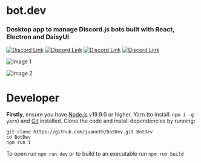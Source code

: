 # bot.dev
### Desktop app to manage Discord.js bots built with React, Electron and DaisyUI

[![Discord Link](https://img.shields.io/badge/-Server-5865F2?logo=discord&logoColor=white&style=for-the-badge)](https://discord.gg/yNwHH38tmm)
[![Discord Link](https://img.shields.io/github/license/juaneth/BotDev?color=%23FFF&style=for-the-badge)](https://github.com/juaneth/BotDev)
[![Discord Link](https://img.shields.io/github/commit-activity/m/juaneth/BotDev?color=%23FFF&logo=github&style=for-the-badge)](https://github.com/juaneth/BotDev)
[![Discord Link](https://img.shields.io/github/v/release/juaneth/BotDev?color=%23FFF&label=Latest%20Release&logo=github&style=for-the-badge)](https://github.com/juaneth/BotDev)

![Image 1](https://media.discordapp.net/attachments/1096576816854085783/1096588525350174720/image.png)

![Image 2](https://media.discordapp.net/attachments/1096576816854085783/1096588566185918534/image.png)


# Developer
<b>Firstly</b>, ensure you have [Node.js](https://nodejs.org/en) v19.9.0 or higher, Yarn (to install: `npm i -g yarn`) and [Git](https://git-scm.com/) installed. Clone the code and install dependencies by running: 
```
git clone https://github.com/juaneth/BotDev.git BotDev
cd BotDev
npm run i
```

To open run `npm run dev` or to build to an executable run `npm run build`
